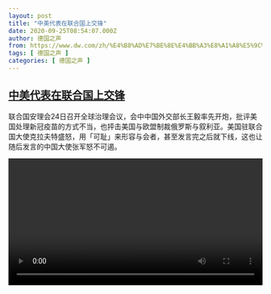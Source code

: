 ```yaml
---
layout: post
title: "中美代表在联合国上交锋"
date: 2020-09-25T08:54:07.000Z
author: 德国之声
from: https://www.dw.com/zh/%E4%B8%AD%E7%BE%8E%E4%BB%A3%E8%A1%A8%E5%9C%A8%E8%81%94%E5%90%88%E5%9B%BD%E4%B8%8A%E4%BA%A4%E9%94%8B/a-55050437
tags: [ 德国之声 ]
categories: [ 德国之声 ]
---
```

<!--1601024047000-->
[中美代表在联合国上交锋](https://www.dw.com/zh/%E4%B8%AD%E7%BE%8E%E4%BB%A3%E8%A1%A8%E5%9C%A8%E8%81%94%E5%90%88%E5%9B%BD%E4%B8%8A%E4%BA%A4%E9%94%8B/a-55050437)
------

<div>
<p>联合国安理会24日召开全球治理会议，会中中国外交部长王毅率先开炮，批评美国处理新冠疫苗的方式不当，也抨击美国与欧盟制裁俄罗斯与叙利亚。美国驻联合国大使克拉夫特盛怒，用「可耻」来形容与会者，甚至发言完之后就下线，这也让随后发言的中国大使张军怒不可遏。</small></p><video src="https://tvdownloaddw-a.akamaihd.net/dwtv_video/flv/vdt_zh/2020/bchi200925_001_0e92f0925-un_bonn_sd_sor.mp4" controls style="width:100%"></video>
</div>

